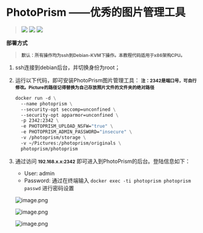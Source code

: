 # PhotoPrism ——优秀的图片管理工具

> [![](https://img.shields.io/badge/PhotoPrism-Official-blue)](https://photoprism.app/)
> [![](https://img.shields.io/badge/PhotoPrism-Github-blue)](https://github.com/photoprism/photoprism)
> [![](https://img.shields.io/badge/PhotoPrism-DockerHub-blue)](https://hub.docker.com/r/photoprism/photoprism/tags)

**部署方式**

> <small><b>默认：所有操作均为ssh到Debian-KVM下操作。本教程代码适用于x86架构CPU。</b></small>

1. ssh连接到debian后台，并切换身份为root；

2. 运行以下代码，即可安装PhotoPrism图片管理工具：
   <small><b>注：2342是端口号，可自行修改。Picture的路径记得替换为自己存放照片文件的文件夹的绝对路径</b></small>

   ```dockerfile
   docker run -d \
     --name photoprism \
     --security-opt seccomp=unconfined \
     --security-opt apparmor=unconfined \
     -p 2342:2342 \
     -e PHOTOPRISM_UPLOAD_NSFW="true" \
     -e PHOTOPRISM_ADMIN_PASSWORD="insecure" \
     -v /photoprism/storage \
     -v ~/Pictures:/photoprism/originals \
     photoprism/photoprism
   ```

3. 通过访问 <small><b>192.168.x.x:2342</b></small>  即可进入到PhotoPrism的后台。登陆信息如下：

   - User: admin
   - Password: 
     通过在终端输入 `docker exec -ti photoprism photoprism passwd` 进行密码设置

   ![image.png](https://s2.loli.net/2022/09/07/fpkMlgS4XGcEbUK.png)

   ![image.png](https://s2.loli.net/2022/09/07/qPClZ9otTLwJAWB.png)

   ![image.png](https://s2.loli.net/2022/09/07/MF1UwQxBAqfrymk.png)

